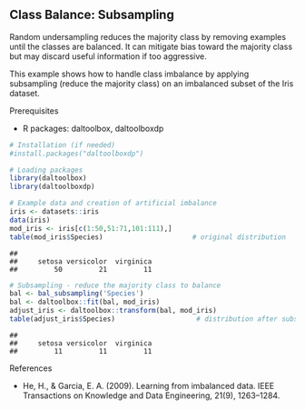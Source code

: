 ## Class Balance: Subsampling

Random undersampling reduces the majority class by removing examples until the classes are balanced. It can mitigate bias toward the majority class but may discard useful information if too aggressive.

This example shows how to handle class imbalance by applying subsampling (reduce the majority class) on an imbalanced subset of the Iris dataset.

Prerequisites
- R packages: daltoolbox, daltoolboxdp


``` r
# Installation (if needed)
#install.packages("daltoolboxdp")
```


``` r
# Loading packages
library(daltoolbox)
library(daltoolboxdp)
```


``` r
# Example data and creation of artificial imbalance
iris <- datasets::iris
data(iris)
mod_iris <- iris[c(1:50,51:71,101:111),]
table(mod_iris$Species)                      # original distribution
```

```
## 
##     setosa versicolor  virginica 
##         50         21         11
```


``` r
# Subsampling - reduce the majority class to balance
bal <- bal_subsampling('Species')
bal <- daltoolbox::fit(bal, mod_iris)
adjust_iris <- daltoolbox::transform(bal, mod_iris)
table(adjust_iris$Species)                    # distribution after subsampling
```

```
## 
##     setosa versicolor  virginica 
##         11         11         11
```

References
- He, H., & Garcia, E. A. (2009). Learning from imbalanced data. IEEE Transactions on Knowledge and Data Engineering, 21(9), 1263–1284.

